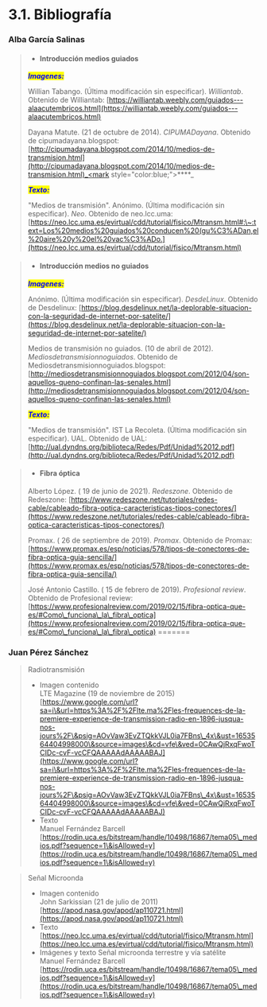 # 3.1. Bibliografía

### Alba García Salinas

> * #### Introducción medios guiados
>
> _<mark style="color:blue;">**Imagenes:**</mark>_
>
> Willian Tabango. (Última modificación sin especificar). _Williantab_. Obtenido de Williantab: [https://williantab.weebly.com/guiados---alaacutembricos.html](https://williantab.weebly.com/guiados---alaacutembricos.html)
>
>
>
> Dayana Matute. (21 de octubre de 2014). _CIPUMADayana_. Obtenido de cipumadayana.blogspot: [http://cipumadayana.blogspot.com/2014/10/medios-de-transmision.html](http://cipumadayana.blogspot.com/2014/10/medios-de-transmision.html)_<mark style="color:blue;">****</mark>_
>
> _<mark style="color:blue;">**Texto:**</mark>_
>
> "Medios de transmisión". Anónimo. (Última modificación sin especificar). _Neo_. Obtenido de neo.lcc.uma: [https://neo.lcc.uma.es/evirtual/cdd/tutorial/fisico/Mtransm.html#:\~:text=Los%20medios%20guiados%20conducen%20(gu%C3%ADan,el%20aire%20y%20el%20vac%C3%ADo.](https://neo.lcc.uma.es/evirtual/cdd/tutorial/fisico/Mtransm.html)

> * #### Introducción medios no guiados
>
> _<mark style="color:blue;">**Imagenes:**</mark>_
>
> Anónimo. (Última modificación sin especificar). _DesdeLinux_. Obtenido de Desdelinux: [https://blog.desdelinux.net/la-deplorable-situacion-con-la-seguridad-de-internet-por-satelite/](https://blog.desdelinux.net/la-deplorable-situacion-con-la-seguridad-de-internet-por-satelite/)
>
> Medios de transmisión no guiados. (10 de abril de 2012). _Mediosdetransmisionnoguiados_. Obtenido de Mediosdetransmisionnoguiados.blogspot: [http://mediosdetransmisionnoguiados.blogspot.com/2012/04/son-aquellos-queno-confinan-las-senales.html](http://mediosdetransmisionnoguiados.blogspot.com/2012/04/son-aquellos-queno-confinan-las-senales.html)
>
> _<mark style="color:blue;">**Texto:**</mark>_
>
> "Medios de transmisión". IST La Recoleta. (Última modificación sin especificar). UAL. Obtenido de UAL: [http://ual.dyndns.org/biblioteca/Redes/Pdf/Unidad%2012.pdf](http://ual.dyndns.org/biblioteca/Redes/Pdf/Unidad%2012.pdf)

> * #### Fibra óptica
>
> Alberto López. ( 19 de junio de 2021). _Redeszone_. Obtenido de Redeszone: [https://www.redeszone.net/tutoriales/redes-cable/cableado-fibra-optica-caracteristicas-tipos-conectores/](https://www.redeszone.net/tutoriales/redes-cable/cableado-fibra-optica-caracteristicas-tipos-conectores/)
>
> Promax. ( 26 de septiembre de 2019). _Promax_. Obtenido de Promax: [https://www.promax.es/esp/noticias/578/tipos-de-conectores-de-fibra-optica-guia-sencilla/](https://www.promax.es/esp/noticias/578/tipos-de-conectores-de-fibra-optica-guia-sencilla/)
>
> José Antonio Castillo. ( 15 de febrero de 2019). _Profesional review_. Obtenido de Profesional review: [https://www.profesionalreview.com/2019/02/15/fibra-optica-que-es/#Como\_funciona\_la\_fibra\_optica](https://www.profesionalreview.com/2019/02/15/fibra-optica-que-es/#Como\_funciona\_la\_fibra\_optica)
=======
### Juan Pérez Sánchez

> Radiotransmisión
>
> * Imagen contenido\
>   LTE Magazine (19 de noviembre de 2015)\
>   [https://www.google.com/url?sa=i\&url=https%3A%2F%2Flte.ma%2Fles-frequences-de-la-premiere-experience-de-transmission-radio-en-1896-jusqua-nos-jours%2F\&psig=AOvVaw3EvZTQkkVJL0ia7FBns\_4x\&ust=1653564404998000\&source=images\&cd=vfe\&ved=0CAwQjRxqFwoTCIDc-cvF-vcCFQAAAAAdAAAAABAJ](https://www.google.com/url?sa=i\&url=https%3A%2F%2Flte.ma%2Fles-frequences-de-la-premiere-experience-de-transmission-radio-en-1896-jusqua-nos-jours%2F\&psig=AOvVaw3EvZTQkkVJL0ia7FBns\_4x\&ust=1653564404998000\&source=images\&cd=vfe\&ved=0CAwQjRxqFwoTCIDc-cvF-vcCFQAAAAAdAAAAABAJ)
> * Texto\
>   Manuel Fernández Barcell\
>   [https://rodin.uca.es/bitstream/handle/10498/16867/tema05\_medios.pdf?sequence=1\&isAllowed=y](https://rodin.uca.es/bitstream/handle/10498/16867/tema05\_medios.pdf?sequence=1\&isAllowed=y)

> Señal Microonda
>
> * Imagen contenido\
>   John Sarkissian (21 de julio de 2011)\
>   [https://apod.nasa.gov/apod/ap110721.html](https://apod.nasa.gov/apod/ap110721.html)
> * Texto\
>   [https://neo.lcc.uma.es/evirtual/cdd/tutorial/fisico/Mtransm.html](https://neo.lcc.uma.es/evirtual/cdd/tutorial/fisico/Mtransm.html)
> * Imágenes y texto Señal microonda terrestre y vía satélite\
>   Manuel Fernández Barcell\
>   [https://rodin.uca.es/bitstream/handle/10498/16867/tema05\_medios.pdf?sequence=1\&isAllowed=y](https://rodin.uca.es/bitstream/handle/10498/16867/tema05\_medios.pdf?sequence=1\&isAllowed=y)
>   